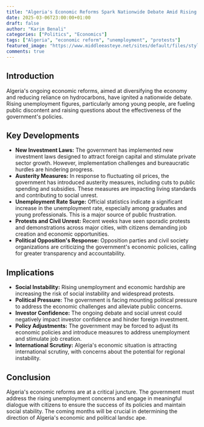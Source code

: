 ```yaml
---
title: "Algeria's Economic Reforms Spark Nationwide Debate Amid Rising Unemployment Concerns"
date: 2025-03-06T23:00:00+01:00
draft: false
author: "Karim Benali"
categories: ["Politics", "Economics"]
tags: ["Algeria", "economic reform", "unemployment", "protests"]
featured_image: "https://www.middleeasteye.net/sites/default/files/styles/article_page/public/2023-04/Algeria%20protest%202.jpg?itok=8xXv-z38"
comments: true
---
```


## Introduction
Algeria's ongoing economic reforms, aimed at diversifying the economy and reducing reliance on hydrocarbons, have ignited a nationwide debate. Rising unemployment figures, particularly among young people, are fueling public discontent and raising questions about the effectiveness of the government's policies.

## Key Developments
-   **New Investment Laws:** The government has implemented new investment laws designed to attract foreign capital and stimulate private sector growth. However, implementation challenges and bureaucratic hurdles are hindering progress.
-   **Austerity Measures:** In response to fluctuating oil prices, the government has introduced austerity measures, including cuts to public spending and subsidies. These measures are impacting living standards and contributing to social unrest.
-   **Unemployment Rate Surge:** Official statistics indicate a significant increase in the unemployment rate, especially among graduates and young professionals. This is a major source of public frustration.
-   **Protests and Civil Unrest:** Recent weeks have seen sporadic protests and demonstrations across major cities, with citizens demanding job creation and economic opportunities.
-   **Political Opposition's Response:** Opposition parties and civil society organizations are criticizing the government's economic policies, calling for greater transparency and accountability.

## Implications
-   **Social Instability:** Rising unemployment and economic hardship are increasing the risk of social instability and widespread protests.
-   **Political Pressure:** The government is facing mounting political pressure to address the economic challenges and alleviate public concerns.
-   **Investor Confidence:** The ongoing debate and social unrest could negatively impact investor confidence and hinder foreign investment.
-   **Policy Adjustments:** The government may be forced to adjust its economic policies and introduce measures to address unemployment and stimulate job creation.
-   **International Scrutiny:** Algeria's economic situation is attracting international scrutiny, with concerns about the potential for regional instability.

## Conclusion
Algeria's economic reforms are at a critical juncture. The government must address the rising unemployment concerns and engage in meaningful dialogue with citizens to ensure the success of its policies and maintain social stability. The coming months will be crucial in determining the direction of Algeria's economic and political landsc
ape.
